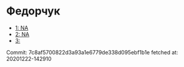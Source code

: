 # Федорчук
- [1: NA](1.md)
- [2: NA](2.md)
- [3: ](3.md)

Commit: 7c8af5700822d3a93a1e6779de338d095ebf1b1e
 fetched at: 20201222-142910
